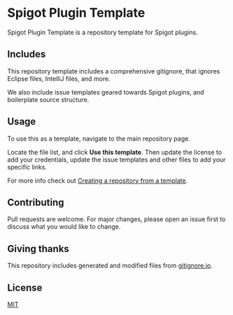# Spigot Plugin Template

Spigot Plugin Template is a repository template for Spigot plugins.

## Includes

This repository template includes a comprehensive gitignore, that ignores Eclipse files, IntelliJ files, and more.

We also include issue templates geared towards Spigot plugins, and boilerplate source structure.

## Usage

To use this as a template, navigate to the main repository page.

Locate the file list, and click **Use this template**. Then update the license to add your credentials, update the issue templates and other files to add your specific links.

For more info check out [Creating a repository from a template](https://help.github.com/en/github/creating-cloning-and-archiving-repositories/creating-a-repository-from-a-template).

## Contributing
Pull requests are welcome. For major changes, please open an issue first to discuss what you would like to change.

## Giving thanks
This repository includes generated and modified files from [gitignore.io](https://www.toptal.com/developers/gitignore).

## License
[MIT](https://choosealicense.com/licenses/mit/)